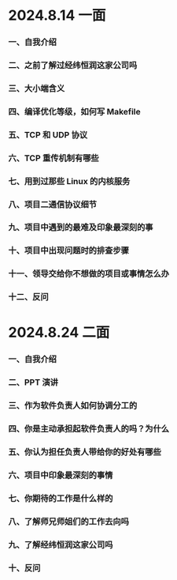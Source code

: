 # 2024.8.14 一面

### 一、自我介绍

### 二、之前了解过经纬恒润这家公司吗

### 三、大小端含义

### 四、编译优化等级，如何写 Makefile

### 五、TCP 和 UDP 协议

### 六、TCP 重传机制有哪些

### 七、用到过那些 Linux 的内核服务

### 八、项目二通信协议细节

### 九、项目中遇到的最难及印象最深刻的事

### 十、项目中出现问题时的排查步骤

### 十一、领导交给你不想做的项目或事情怎么办

### 十二、反问

# 2024.8.24 二面

### 一、自我介绍

### 二、PPT 演讲

### 三、作为软件负责人如何协调分工的

### 四、你是主动承担起软件负责人的吗？为什么

### 五、你认为担任负责人带给你的好处有哪些

### 六、项目中印象最深刻的事情

### 七、你期待的工作是什么样的

### 八、了解师兄师姐们的工作去向吗

### 九、了解经纬恒润这家公司吗

### 十、反问

